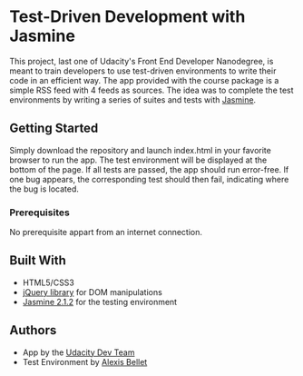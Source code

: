# Test-Driven Development with Jasmine

This project, last one of Udacity's Front End Developer Nanodegree, is meant to train developers to use test-driven environments to write their code in an efficient way. The app provided with the course package is a simple RSS feed with 4 feeds as sources. The idea was to complete the test environments by writing a series of suites and tests with [Jasmine](https://jasmine.github.io/).  

## Getting Started

Simply download the repository and launch index.html in your favorite browser to run the app. The test environment will be displayed at the bottom of the page. If all tests are passed, the app should run error-free. If one bug appears, the corresponding test should then fail, indicating where the bug is located.

### Prerequisites

No prerequisite appart from an internet connection.

## Built With

* HTML5/CSS3
* [jQuery library](http://api.jquery.com/) for DOM manipulations
* [Jasmine 2.1.2](https://jasmine.github.io/2.1/introduction) for the testing environment

## Authors

* App by the [Udacity Dev Team](https://github.com/udacity/frontend-nanodegree-feedreader)
* Test Environment by [Alexis Bellet](https://github.com/SpaceyRezum)